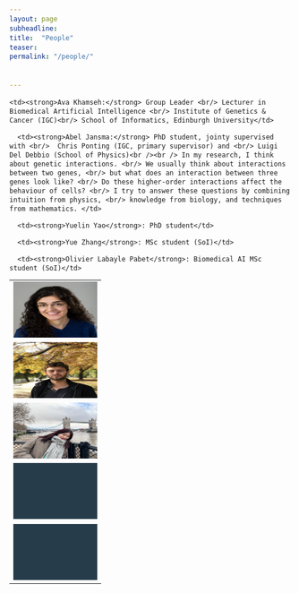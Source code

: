 ```yaml
---
layout: page
subheadline:
title:  "People"
teaser: 
permalink: "/people/"


---
```

<!-- <strong>Ava Khamseh:</strong> Group Leader & Lecturer in Biomedical Artifical Intelligence, [Institute of Genetics & Cancer][1] (IGC) and the [School of Informatics][2]<br/> -->

<table>
  <tr>
    <td> <img src="../images/GroupLeader_biomedAI.jpg"  alt="Ava Khamseh" width = 150px height = 100px ></td>

    <td><strong>Ava Khamseh:</strong> Group Leader <br/> Lecturer in Biomedical Artificial Intelligence <br/> Institute of Genetics & Cancer (IGC)<br/> School of Informatics, Edinburgh University</td>
   </tr> 
   <tr>
      <td><img src="../images/abel_jansma.jpeg" alt="Abel Jansma" width = 150px height = 100px></td>

      <td><strong>Abel Jansma:</strong> PhD student, jointy supervised with <br/>  Chris Ponting (IGC, primary supervisor) and <br/> Luigi Del Debbio (School of Physics)<br /><br /> In my research, I think about genetic interactions. <br/> We usually think about interactions between two genes, <br/> but what does an interaction between three genes look like? <br/> Do these higher-order interactions affect the behaviour of cells? <br/> I try to answer these questions by combining intuition from physics, <br/> knowledge from biology, and techniques from mathematics. </td>
  </tr>
     <tr>
      <td><img src="../images/yuelin_yao.png" alt="Yuelin Yao" width = 150px height = 100px></td>

      <td><strong>Yuelin Yao</strong>: PhD student</td>
  </tr>
     <tr>
      <td><img src="../images/../images/group_member.png" alt="Yue Zhang" width = 150px height = 100px></td>

      <td><strong>Yue Zhang</strong>: MSc student (SoI)</td>
  </tr>
       <tr>
      <td><img src="../images/../images/group_member.png" alt="Olivier Labayle Pabet" width = 150px height = 100px></td>

      <td><strong>Olivier Labayle Pabet</strong>: Biomedical AI MSc student (SoI)</td>
  </tr>
</table>


 [1]: https://www.ed.ac.uk/institute-genetics-cancer
 [2]: https://www.ed.ac.uk/informatics